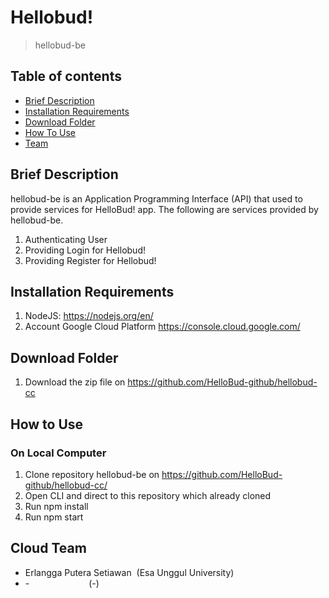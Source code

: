 # Hellobud!
> hellobud-be

## Table of contents
* [Brief Description](#brief-description)
* [Installation Requirements](#installation-requirements)
* [Download Folder](#download-folder)
* [How To Use](#how-to-use)
* [Team](#author)


## Brief Description
hellobud-be is an Application Programming Interface (API) that used to provide services for HelloBud! app.
The following are services provided by hellobud-be.
1. Authenticating User
2. Providing Login for Hellobud!
3. Providing Register for Hellobud!


## Installation Requirements
1. NodeJS: https://nodejs.org/en/
2. Account Google Cloud Platform https://console.cloud.google.com/


## Download Folder
1. Download the zip file on https://github.com/HelloBud-github/hellobud-cc


## How to Use 
### On Local Computer
1. Clone repository hellobud-be on https://github.com/HelloBud-github/hellobud-cc/
2. Open CLI and direct to this repository which already cloned
3. Run npm install
4. Run npm start

## Cloud Team
* Erlangga Putera Setiawan&nbsp;&nbsp;(Esa Unggul University)
* -&emsp;&emsp;&emsp;&emsp;&emsp;&emsp;&ensp;&nbsp;(-)
